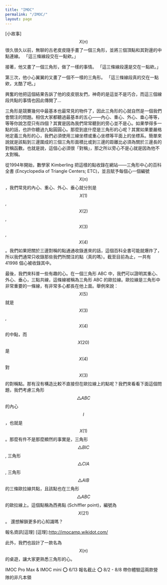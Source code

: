 ```yaml
---
title: "IMOC"
permalink: "/IMOC/"
layout: page
---
```


[小故事] $$X(n)$$
很久很久以前，無聊的古老皮皮隨手畫了一個三角形，並將三個頂點和其對邊的中點連線。
「這三條線段交在一點欸。」

接著，他又畫了一個三角形，做了一樣的事情。
「這三條線段還是交在一點欸。」

第三次，他小心翼翼的又畫了一個不一樣的三角形。
「這三條線段真的交在一點欸，太酷了吧。」

興奮的他把這個結果告訴了他的皮皮朋友們，神奇的是這並不是巧合，而這三個線段共點的事情也因此傳開了...


三角形是競賽幾何中最基本也最常見的物件了，因此三角形的心就自然是一個我們會關注的問題。相信大家都聽過最基本的五心——內心、重心、外心、垂心等等，等等你說怎麼只有四個？其實是因為我們常常聽到的旁心並不是心。如果學得多一點的話，也許你聽過九點圓圓心。那麼到底什麼是三角形的心呢？其實如果要嚴格地定義三角形的心，我們必須使用三線坐標或重心坐標等平面上的坐標系。簡單來說就是該點到三邊圍成的三個三角形面積比或到三邊的距離比必須為關於三邊長的對稱函數。也就是說，這個心必須很「對稱」，那之所以旁心不是心就是因為他不太對稱。

從1994年開始，數學家 Kimberling 把這樣的點收錄在網站——三角形中心的百科全書 (Encyclopedia of Triangle Centers; ETC)，並且賦予每個心一個編號 $$X(n)$$，我們常見的內心、重心、外心、垂心就分別是 $$X(1)$$, $$X(2)$$, $$X(3)$$, $$X(4)$$。我們如果把關於三邊對稱的點通通收錄進來的話，這個百科全書可能就爆炸了，所以我們通常只收錄那些我們所關注的點（真的嗎）。截至目前為止，一共有 41998 個心被收錄其中。

最後，我們來科普一些有趣的心。在一個三角形 ABC 中，我們可以證明其重心、外心、垂心，三點共線，這條線被稱為三角形 ABC 的歐拉線。歐拉線是三角形中非常重要的一條線，有非常多心都長在他上面。舉例來說： $$X(5)$$ 就是 $$X(3)$$, $$X(4)$$ 的中點，而 $$X(20)$$ 是 $$X(4)$$ 對 $$X(3)$$ 的對稱點。那有沒有構造比較不直接但在歐拉線上的點呢？我們來看看下面這個問題，我們考慮三角形 $$\triangle ABC$$ 的內心 $$I$$，也就是 $$X(1)$$。那麼有件不是那麼顯然的事實是，三角形 $$\triangle BIC$$ , 三角形 $$\triangle CIA$$, 三角形 $$\triangle AIB$$ 的三條歐拉線共點，且該點也在三角形 $$\triangle ABC$$ 的歐拉線上。這個點稱為西弗點 (Schiffler point)，編號為 $$X(21)$$。
還想解鎖更多的心知識嗎？

報名資訊[這理]
[這理]:http://imocamp.wikidot.com/ 


此外，我們也設計了一款名為 $$X(n)$$ 的桌遊，讓大家更熟悉三角形的心。

IMOC Pro Max & IMOC mini
⭕️ 6/13 報名截止
⭕️ 8/2 - 8/8 帶你體驗這兩款營隊的非凡本領

